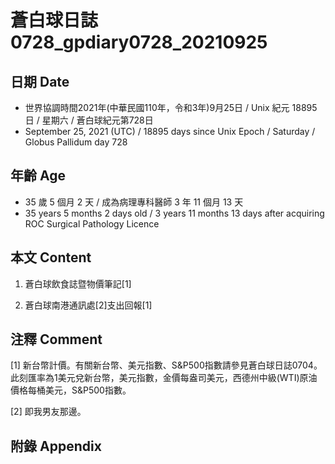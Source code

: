 [_metadata_:encoding]: - "utf-8"
[_metadata_:language]: - "zh-Hant-TW"
[_metadata_:fileformat]: - "markdown"
[_metadata_:MIME_type]: - "text/plain"
[_metadata_:markdown_version]: - "commonmark version 0.30"
[_metadata_:markdown_spec]: - "https://spec.commonmark.org/0.30/"

# 蒼白球日誌0728_gpdiary0728_20210925 #

## 日期 Date ##

* 世界協調時間2021年(中華民國110年，令和3年)9月25日 / Unix 紀元 18895 日 / 星期六 / 蒼白球紀元第728日
* September 25, 2021 (UTC) / 18895 days since Unix Epoch / Saturday / Globus Pallidum day 728

## 年齡 Age ##

* 35 歲 5 個月 2 天 / 成為病理專科醫師 3 年 11 個月 13 天
* 35 years 5 months 2 days old / 3 years 11 months 13 days after acquiring ROC Surgical Pathology Licence

## 本文 Content ##

1. 蒼白球飲食誌暨物價筆記[1]

    
2. 蒼白球南港通訊處[2]支出回報[1]

    

## 注釋 Comment ##

[1] 新台幣計價。有關新台幣、美元指數、S&P500指數請參見蒼白球日誌0704。此刻匯率為1美元兌新台幣，美元指數，金價每盎司美元，西德州中級(WTI)原油價格每桶美元，S&P500指數。


[2] 即我男友那邊。



## 附錄 Appendix ##

